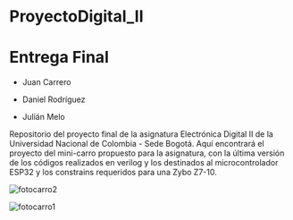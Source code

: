 # ProyectoDigital_II
# Entrega Final

* Juan Carrero

* Daniel Rodríguez

* Julián Melo

Repositorio del proyecto final de la asignatura Electrónica Digital II de la Universidad Nacional de Colombia - Sede Bogotá. Aquí encontrará el proyecto del mini-carro propuesto para la asignatura, con la última versión de los códigos realizados en verilog y los destinados al microcontrolador ESP32 y los constrains requeridos para una Zybo Z7-10.


![fotocarro2](https://user-images.githubusercontent.com/88418156/128122345-f258b9ef-d468-4219-ae76-9318639e9fd3.jpeg)



![fotocarro1](https://user-images.githubusercontent.com/88418156/128122311-bbedf55b-b029-4042-84ca-e22d51003847.jpeg)




